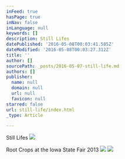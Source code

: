 ```yaml
---
inFeed: true
hasPage: true
inNav: false
inLanguage: null
keywords: []
description: Still Lifes
datePublished: '2016-05-08T00:03:41.585Z'
dateModified: '2016-05-08T00:03:27.312Z'
title: ''
author: []
sourcePath: _posts/2016-05-07-still-life.md
authors: []
publisher:
  name: null
  domain: null
  url: null
  favicon: null
starred: false
url: still-life/index.html
_type: Article

---
```

Still Lifes
![](https://s3-us-west-2.amazonaws.com/the-grid-img/p/6b283b6abd6958bd1c927f2361e6ac670fd917fb.jpg)

Root Crops at the Iowa State Fair 2013
![](https://the-grid-user-content.s3-us-west-2.amazonaws.com/d548b7be-bd8b-4c2d-a986-268d96e2b577.jpg)
![](https://the-grid-user-content.s3-us-west-2.amazonaws.com/bf520a72-a757-4427-8f49-d382b9d20872.jpg)